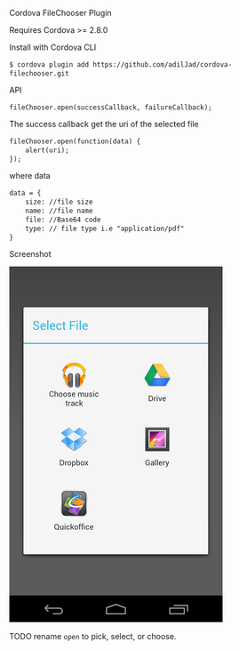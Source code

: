 Cordova FileChooser Plugin

Requires Cordova >= 2.8.0

Install with Cordova CLI
	
	$ cordova plugin add https://github.com/adilJad/cordova-filechooser.git

API

	fileChooser.open(successCallback, failureCallback);

The success callback get the uri of the selected file

	fileChooser.open(function(data) {
		alert(uri);
	});
	
where data

	data = {
		size: //file size
		name: //file name
		file: //Base64 code
		type: // file type i.e "application/pdf"
	}
	
Screenshot

![Screenshot](filechooser.png "Screenshot")

TODO rename `open` to pick, select, or choose.
